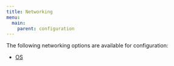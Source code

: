 ```yaml
---
title: Networking
menu:
  main:
    parent: configuration
---
```


The following networking options are available for configuration:

- [OS](/configuration/networking/os)

